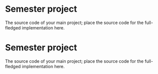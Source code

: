 # Semester project

The source code of your main project; place the source code for the full-fledged implementation here.

# Semester project

The source code of your main project; place the source code for the full-fledged implementation here.
